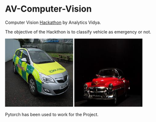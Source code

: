 # AV-Computer-Vision
Computer Vision <a href="https://datahack.analyticsvidhya.com/contest/janatahack-computer-vision-hackathon/#About">Hackathon</a> by Analytics Vidya.

The objective of the Hackthon is to classify vehicle as emergency or not.


![alt text](emg.0.jpg "Emergency")
![alt text](notemg.994.jpg "Not Emergency")


Pytorch has been used to work for the Project.

